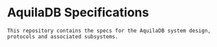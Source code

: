 # AquilaDB Specifications

    This repository contains the specs for the AquilaDB system design, protocols and associated subsystems.
